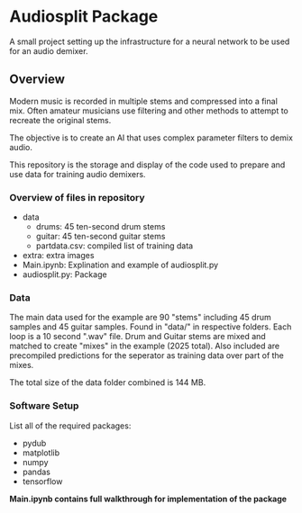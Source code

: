 # Audiosplit Package

A small project setting up the infrastructure for a neural network to be used for an audio demixer.

## Overview

Modern music is recorded in multiple stems and compressed into a final mix. Often amateur musicians use filtering and other methods to attempt to recreate the original stems.  

The objective is to create an AI that uses complex parameter filters to demix audio.  
  
This repository is the storage and display of the code used to prepare and use data for training audio demixers.  

### Overview of files in repository

* data
	* drums: 45 ten-second drum stems
	* guitar: 45 ten-second guitar stems
	* partdata.csv: compiled list of training data
* extra: extra images
* Main.ipynb: Explination and example of audiosplit.py
* audiosplit.py: Package  

### Data

The main data used for the example are 90 "stems" including 45 drum samples and 45 guitar samples. Found in "data/" in respective folders. Each loop is a 10 second ".wav" file. Drum and Guitar stems are mixed and matched to create "mixes" in the example (2025 total). Also included are precompiled predictions for the seperator as training data over part of the mixes.

The total size of the data folder combined is 144 MB.

### Software Setup
List all of the required packages:
* pydub
* matplotlib
* numpy
* pandas
* tensorflow

**Main.ipynb contains full walkthrough for implementation of the package**
